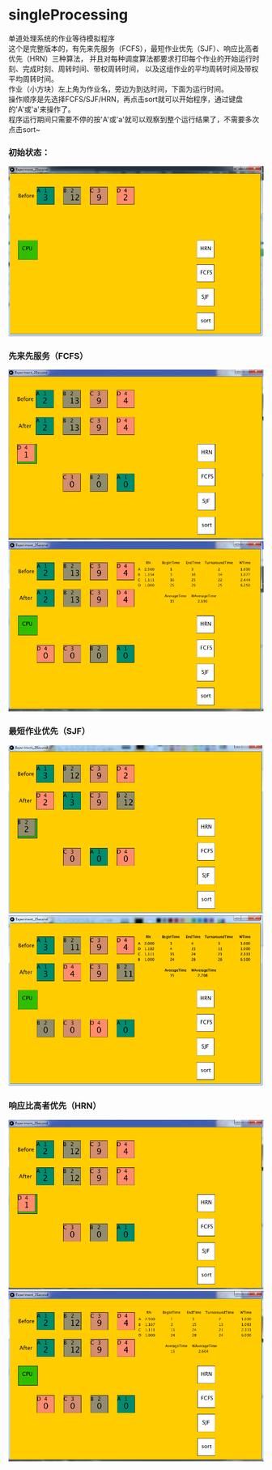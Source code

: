 # singleProcessing
单道处理系统的作业等待模拟程序</br>
这个是完整版本的，有先来先服务（FCFS），最短作业优先（SJF）、响应比高者优先（HRN）三种算法，
并且对每种调度算法都要求打印每个作业的开始运行时刻、完成时刻、周转时间、带权周转时间，
以及这组作业的平均周转时间及带权平均周转时间。</br>
作业（小方块）左上角为作业名，旁边为到达时间，下面为运行时间。</br>
操作顺序是先选择FCFS/SJF/HRN，再点击sort就可以开始程序，通过键盘的'A'或'a'来操作了。</br>
程序运行期间只需要不停的按'A'或'a'就可以观察到整个运行结果了，不需要多次点击sort~</br>
### 初始状态：
![image](http://github.com/1030514211/singleProcessing/raw/master/image/1.png)</br>
### 先来先服务（FCFS）
![image](http://github.com/1030514211/singleProcessing/raw/master/image/FCFS_1.png)</br>
![image](http://github.com/1030514211/singleProcessing/raw/master/image/FCFS_2.png)</br>
### 最短作业优先（SJF）
![image](http://github.com/1030514211/singleProcessing/raw/master/image/SJF_1.png)</br>
![image](http://github.com/1030514211/singleProcessing/raw/master/image/SJF_2.png)</br>
### 响应比高者优先（HRN）
![image](http://github.com/1030514211/singleProcessing/raw/master/image/HRN_1.png)</br>
![image](http://github.com/1030514211/singleProcessing/raw/master/image/HRN_2.png)</br>
